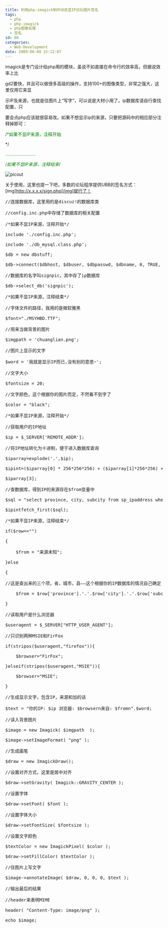 ```yaml
---
title: 利用php-imagick制作动态显IP论坛图片签名
tags:
  - php
  - php-imagick
  - php图像处理
  - 签名
id: 86
categories:
  - Web-Development
date: 2009-06-09 15:12:07
---
```


imagick是专门设计给php用的模块，虽说不如直接在命令行的效率高，但据说效率上比

gd2要快，并且可以做很多高级的操作，支持100+的图像类型，非常之强大，这里仅用它来显

示IP及来源，也就是往图片上“写字”，可以说是大材小用了。ip数据库请自行查找配置，只

要会点php应该就很容易改。如果不想显示ip的来源，只要把源码中的相应部分注释掉即可：<!--more-->

<span class="comment"><span style="color: #008200;">/*如果不显IP来源，注释开始</span></span>

*/

<span class="comment"><span style="color:#008200;">……………………
</span></span>

<span><span class="comment"><span style="color: #008200;">/*如果不显IP来源，注释结束*/</span></span><span> </span></span>

![picout](http://kangzj.net.ru/wp-content/uploads/2009/06/ac5041e8d77f634537ad9f543e88a3c2.png "picout")

<span><span>关于使用，这里也提一下吧，多数的论坛程序提供UBB的签名方式：</span></span><span><span>[img]http://x.x.x.x/sign.php[/img]就行了！</span></span>

<pre lang="php">//连接数据库，这里用的是discuz!的数据库类

//config.inc.php中存储了数据库的相关配置

/*如果不显IP来源，注释开始*/

include './config.inc.php';

include './db_mysql.class.php';

$db = new dbstuff;

$db-&gt;connect($dbhost, $dbuser, $dbpasswd, $dbname, 0, TRUE, $dbcharset);

//数据库的名字叫signpic，其中存了ip数据库

$db-&gt;select_db('signpic');

/*如果不显IP来源，注释结束*/

//字体文件的路径，我用的是微软雅黑

$font="./MSYHBD.TTF";

//用来当做背景的图片

$imgpath = 'chuanglian.png';

//图片上显示的文字

$word = '我就是显示IP而已,没有别的意思~';

//文字大小

$fontsize = 20;

//文字颜色，这个根据你的图片而定，不然看不到字了

$color = "black";

/*如果不显IP来源，注释开始*/

//获取用户的IP地址

$ip = $_SERVER['REMOTE_ADDR'];

//将IP地址转化为十进制，便于进入数据库查询

$iparray=explode('.',$ip);

$ipint=($iparray[0] * 256*256*256) + ($iparray[1]*256*256) + ($iparray[2]*256) +

$iparray[3];

//查数据库，得到IP的来源存在$from变量中

$sql = "select province, city, subcity from sp_ipaddress where $ipint&gt;start and

$ipintfetch_first($sql);

/*如果不显IP来源，注释结束*/

if($row=="")

{

    $from = "来源未知";

}else

{

//这是查出来的三个项，省，城市，县——这个根据你的IP数据库的情况自己确定

    $from = $row['province'].'.'.$row['city'].'.'.$row['subcity'];

}

//读取用户是什么浏览器

$useragent = $_SERVER["HTTP_USER_AGENT"];

//只识别两种MSIE和FirFox

if(stripos($useragent,"firefox")){

    $browser="FirFox";

}elseif(stripos($useragent,"MSIE")){

    $browser="MSIE";

}

//生成显示文字，包含IP，来源和加的话

$text = "你的IP: $ip 浏览器: $browsern来自: $fromn".$word;

//读入背景图片

$image = new Imagick( $imgpath  );

$image-&gt;setImageFormat( "png" );

//生成画笔

$draw = new ImagickDraw();

//设置对齐方式，这里是居中对齐

$draw-&gt;setGravity( Imagick::GRAVITY_CENTER );

//设置字体

$draw-&gt;setFont( $font );

//设置字体大小

$draw-&gt;setFontSize( $fontsize );

//设置文字颜色

$textColor = new ImagickPixel( $color );

$draw-&gt;setFillColor( $textColor );

//往图片上写文字

$image-&gt;annotateImage( $draw, 0, 0, 0, $text );

//输出最后的结果

//header来表明MIME

header( "Content-Type: image/png" );

echo $image;</pre>